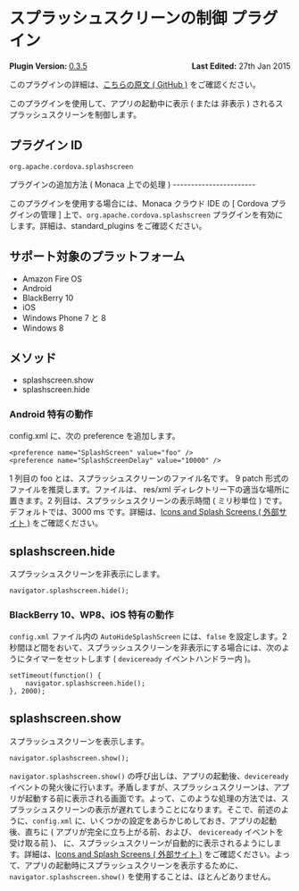 <!---
    Licensed to the Apache Software Foundation (ASF) under one
    or more contributor license agreements.  See the NOTICE file
    distributed with this work for additional information
    regarding copyright ownership.  The ASF licenses this file
    to you under the Apache License, Version 2.0 (the
    "License"); you may not use this file except in compliance
    with the License.  You may obtain a copy of the License at

      http://www.apache.org/licenses/LICENSE-2.0

    Unless required by applicable law or agreed to in writing,
    software distributed under the License is distributed on an
    "AS IS" BASIS, WITHOUT WARRANTIES OR CONDITIONS OF ANY
    KIND, either express or implied.  See the License for the
    specific language governing permissions and limitations
    under the License.
-->
スプラッシュスクリーンの制御 プラグイン
=======================================

<div>
  <div  style="float: left;" align="left"><b>Plugin Version: </b><a href="https://github.com/apache/cordova-plugin-splashscreen/blob/master/RELEASENOTES.md#035-dec-02-2014">0.3.5</a></div>   
  <div align="right" style="float: right;"><b>Last Edited:</b> 27th Jan 2015</div>
  <br/>
</div>
<div class="admonition note">

このプラグインの詳細は、[こちらの原文 ( GitHub
)](https://github.com/apache/cordova-plugin-splashscreen)
をご確認ください。

</div>

このプラグインを使用して、アプリの起動中に表示 ( または 非表示 )
されるスプラッシュスクリーンを制御します。

プラグイン ID
-------------

    org.apache.cordova.splashscreen

プラグインの追加方法 ( Monaca 上での処理 ) -----------------------

このプラグインを使用する場合には、Monaca クラウド IDE の \[ Cordova
プラグインの管理 \] 上で、`org.apache.cordova.splashscreen`
プラグインを有効にします。詳細は、standard\_plugins をご確認ください。

サポート対象のプラットフォーム
------------------------------

-   Amazon Fire OS
-   Android
-   BlackBerry 10
-   iOS
-   Windows Phone 7 と 8
-   Windows 8

メソッド
--------

-   splashscreen.show
-   splashscreen.hide

### Android 特有の動作

config.xml に、次の preference を追加します。

    <preference name="SplashScreen" value="foo" />
    <preference name="SplashScreenDelay" value="10000" />

1 列目の foo とは、スプラッシュスクリーンのファイル名です。 9 patch
形式のファイルを推奨します。ファイルは、 res/xml
ディレクトリー下の適当な場所に置きます。2
列目は、スプラッシュスクリーンの表示時間 ( ミリ秒単位 )
です。デフォルトでは、3000 ms です。詳細は、[Icons and Splash Screens (
外部サイト
)](http://cordova.apache.org/docs/en/edge/config_ref_images.md.html)
をご確認ください。

splashscreen.hide
-----------------

スプラッシュスクリーンを非表示にします。

    navigator.splashscreen.hide();

### BlackBerry 10、WP8、iOS 特有の動作

`config.xml` ファイル内の `AutoHideSplashScreen` には、`false`
を設定します。2
秒間ほど間をおいて、スプラッシュスクリーンを非表示にする場合には、次のようにタイマーをセットします
( `deviceready` イベントハンドラー内 )。

    setTimeout(function() {
        navigator.splashscreen.hide();
    }, 2000);

splashscreen.show
-----------------

スプラッシュスクリーンを表示します。

    navigator.splashscreen.show();

`navigator.splashscreen.show()`
の呼び出しは、アプリの起動後、`deviceready`
イベントの発火後に行います。矛盾しますが、スプラッシュスクリーンは、アプリが起動する前に表示される画面です。よって、このような処理の方法では、スプラッシュスクリーンの表示が遅れてしまうことになります。そこで、前述のように、`config.xml`
に、いくつかの設定をあらかじめしておき、アプリの起動後、直ちに (
アプリが完全に立ち上がる前、および、 `deviceready` イベントを受け取る前
)、
に、スプラッシュスクリーンが自動的に表示されるようにします。詳細は、[Icons
and Splash Screens ( 外部サイト
)](http://cordova.apache.org/docs/en/edge/config_ref_images.md.html)
をご確認ください。よって、アプリの起動時にスプラッシュスクリーンを表示するために、`navigator.splashscreen.show()`
を使用することは、ほとんどありません。

